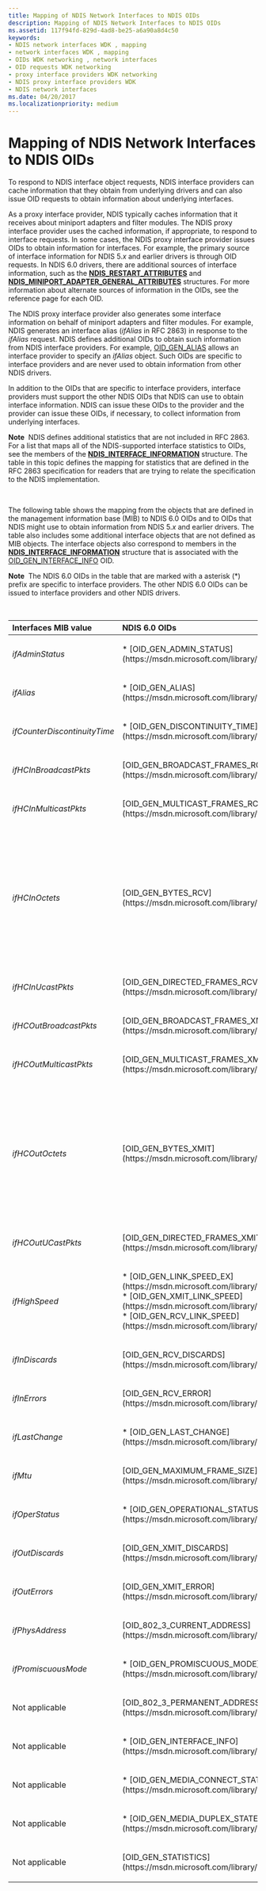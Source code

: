 ```yaml
---
title: Mapping of NDIS Network Interfaces to NDIS OIDs
description: Mapping of NDIS Network Interfaces to NDIS OIDs
ms.assetid: 117f94fd-829d-4ad8-be25-a6a90a8d4c50
keywords:
- NDIS network interfaces WDK , mapping
- network interfaces WDK , mapping
- OIDs WDK networking , network interfaces
- OID requests WDK networking
- proxy interface providers WDK networking
- NDIS proxy interface providers WDK
- NDIS network interfaces
ms.date: 04/20/2017
ms.localizationpriority: medium
---
```


# Mapping of NDIS Network Interfaces to NDIS OIDs





To respond to NDIS interface object requests, NDIS interface providers can cache information that they obtain from underlying drivers and can also issue OID requests to obtain information about underlying interfaces.

As a proxy interface provider, NDIS typically caches information that it receives about miniport adapters and filter modules. The NDIS proxy interface provider uses the cached information, if appropriate, to respond to interface requests. In some cases, the NDIS proxy interface provider issues OIDs to obtain information for interfaces. For example, the primary source of interface information for NDIS 5.*x* and earlier drivers is through OID requests. In NDIS 6.0 drivers, there are additional sources of interface information, such as the [**NDIS\_RESTART\_ATTRIBUTES**](https://msdn.microsoft.com/library/windows/hardware/ff567255) and [**NDIS\_MINIPORT\_ADAPTER\_GENERAL\_ATTRIBUTES**](https://msdn.microsoft.com/library/windows/hardware/ff565923) structures. For more information about alternate sources of information in the OIDs, see the reference page for each OID.

The NDIS proxy interface provider also generates some interface information on behalf of miniport adapters and filter modules. For example, NDIS generates an interface alias (*ifAlias* in RFC 2863) in response to the *ifAlias* request. NDIS defines additional OIDs to obtain such information from NDIS interface providers. For example, [OID\_GEN\_ALIAS](https://msdn.microsoft.com/library/windows/hardware/ff569438) allows an interface provider to specify an *ifAlias* object. Such OIDs are specific to interface providers and are never used to obtain information from other NDIS drivers.

In addition to the OIDs that are specific to interface providers, interface providers must support the other NDIS OIDs that NDIS can use to obtain interface information. NDIS can issue these OIDs to the provider and the provider can issue these OIDs, if necessary, to collect information from underlying interfaces.

**Note**  NDIS defines additional statistics that are not included in RFC 2863. For a list that maps all of the NDIS-supported interface statistics to OIDs, see the members of the [**NDIS\_INTERFACE\_INFORMATION**](https://msdn.microsoft.com/library/windows/hardware/ff565736) structure. The table in this topic defines the mapping for statistics that are defined in the RFC 2863 specification for readers that are trying to relate the specification to the NDIS implementation.

 

The following table shows the mapping from the objects that are defined in the management information base (MIB) to NDIS 6.0 OIDs and to OIDs that NDIS might use to obtain information from NDIS 5.*x* and earlier drivers. The table also includes some additional interface objects that are not defined as MIB objects. The interface objects also correspond to members in the [**NDIS\_INTERFACE\_INFORMATION**](ndis-interface-information.md) structure that is associated with the [OID\_GEN\_INTERFACE\_INFO](https://msdn.microsoft.com/library/windows/hardware/ff569589) OID.

**Note**  The NDIS 6.0 OIDs in the table that are marked with a asterisk (\*) prefix are specific to interface providers. The other NDIS 6.0 OIDs can be issued to interface providers and other NDIS drivers.

 

<table>
<colgroup>
<col width="33%" />
<col width="33%" />
<col width="33%" />
</colgroup>
<thead>
<tr class="header">
<th align="left">Interfaces MIB value</th>
<th align="left">NDIS 6.0 OIDs</th>
<th align="left">NDIS 5.x and earlier OIDs</th>
</tr>
</thead>
<tbody>
<tr class="odd">
<td align="left"><p><em>ifAdminStatus</em></p></td>
<td align="left"><p>* [OID_GEN_ADMIN_STATUS](https://msdn.microsoft.com/library/windows/hardware/ff569437)</p></td>
<td align="left"></td>
</tr>
<tr class="even">
<td align="left"><p><em>ifAlias</em></p></td>
<td align="left"><p>* [OID_GEN_ALIAS](https://msdn.microsoft.com/library/windows/hardware/ff569438)</p></td>
<td align="left"></td>
</tr>
<tr class="odd">
<td align="left"><p><em>ifCounterDiscontinuityTime</em></p></td>
<td align="left"><p>* [OID_GEN_DISCONTINUITY_TIME](https://msdn.microsoft.com/library/windows/hardware/ff569581)</p></td>
<td align="left"></td>
</tr>
<tr class="even">
<td align="left"><p><em>ifHCInBroadcastPkts</em></p></td>
<td align="left"><p>[OID_GEN_BROADCAST_FRAMES_RCV](https://msdn.microsoft.com/library/windows/hardware/ff569441)</p></td>
<td align="left"><p>OID_GEN_BROADCAST_FRAMES_RCV</p></td>
</tr>
<tr class="odd">
<td align="left"><p><em>ifHCInMulticastPkts</em></p></td>
<td align="left"><p>[OID_GEN_MULTICAST_FRAMES_RCV](https://msdn.microsoft.com/library/windows/hardware/ff569613)</p></td>
<td align="left"><p>OID_GEN_MULTICAST_FRAMES_RCV</p></td>
</tr>
<tr class="even">
<td align="left"><p><em>ifHCInOctets</em></p></td>
<td align="left"><p>[OID_GEN_BYTES_RCV](https://msdn.microsoft.com/library/windows/hardware/ff569443)</p></td>
<td align="left"><p>NDIS adds the results from these OIDs to collect the <em>ifHCInOctets</em> value from NDIS 5.<em>x</em> drivers:</p>
<p>[OID_GEN_DIRECTED_BYTES_RCV](https://msdn.microsoft.com/library/windows/hardware/ff569577)+</p>
<p>[OID_GEN_MULTICAST_BYTES_RCV](https://msdn.microsoft.com/library/windows/hardware/ff569611)+</p>
<p>[OID_GEN_BROADCAST_BYTES_RCV](https://msdn.microsoft.com/library/windows/hardware/ff569439)</p>
<p>NDIS 6.0 interface providers should also support these OIDs.</p></td>
</tr>
<tr class="odd">
<td align="left"><p><em>ifHCInUcastPkts</em></p></td>
<td align="left"><p>[OID_GEN_DIRECTED_FRAMES_RCV](https://msdn.microsoft.com/library/windows/hardware/ff569579)</p></td>
<td align="left"><p>OID_GEN_DIRECTED_FRAMES_RCV</p></td>
</tr>
<tr class="even">
<td align="left"><p><em>ifHCOutBroadcastPkts</em></p></td>
<td align="left"><p>[OID_GEN_BROADCAST_FRAMES_XMIT](https://msdn.microsoft.com/library/windows/hardware/ff569442)</p></td>
<td align="left"><p>OID_GEN_BROADCAST_FRAMES_XMIT</p></td>
</tr>
<tr class="odd">
<td align="left"><p><em>ifHCOutMulticastPkts</em></p></td>
<td align="left"><p>[OID_GEN_MULTICAST_FRAMES_XMIT](https://msdn.microsoft.com/library/windows/hardware/ff569614)</p></td>
<td align="left"><p>OID_GEN_MULTICAST_FRAMES_XMIT</p></td>
</tr>
<tr class="even">
<td align="left"><p><em>ifHCOutOctets</em></p></td>
<td align="left"><p>[OID_GEN_BYTES_XMIT](https://msdn.microsoft.com/library/windows/hardware/ff569445)</p></td>
<td align="left"><p>NDIS adds the results from these OIDs to collect the <em>ifHCInOctets</em> value from NDIS 5.<em>x</em> drivers:</p>
<p>[OID_GEN_DIRECTED_BYTES_XMIT](https://msdn.microsoft.com/library/windows/hardware/ff569578)+</p>
<p>[OID_GEN_MULTICAST_BYTES_XMIT](https://msdn.microsoft.com/library/windows/hardware/ff569612)+</p>
<p>[OID_GEN_BROADCAST_BYTES_XMIT](https://msdn.microsoft.com/library/windows/hardware/ff569440)</p>
<p>NDIS 6.0 interface providers should also support these OIDs.</p></td>
</tr>
<tr class="odd">
<td align="left"><p><em>ifHCOutUCastPkts</em></p></td>
<td align="left"><p>[OID_GEN_DIRECTED_FRAMES_XMIT](https://msdn.microsoft.com/library/windows/hardware/ff569580)</p></td>
<td align="left"><p>OID_GEN_DIRECTED_FRAMES_XMIT</p></td>
</tr>
<tr class="even">
<td align="left"><p><em>ifHighSpeed</em></p></td>
<td align="left"><p>* [OID_GEN_LINK_SPEED_EX](https://msdn.microsoft.com/library/windows/hardware/ff569594), * [OID_GEN_XMIT_LINK_SPEED](https://msdn.microsoft.com/library/windows/hardware/ff569655), * [OID_GEN_RCV_LINK_SPEED](https://msdn.microsoft.com/library/windows/hardware/ff569630)</p></td>
<td align="left"><p>[OID_GEN_LINK_SPEED](https://msdn.microsoft.com/library/windows/hardware/ff569593)</p></td>
</tr>
<tr class="odd">
<td align="left"><p><em>ifInDiscards</em></p></td>
<td align="left"><p>[OID_GEN_RCV_DISCARDS](https://msdn.microsoft.com/library/windows/hardware/ff569628)</p></td>
<td align="left"></td>
</tr>
<tr class="even">
<td align="left"><p><em>ifInErrors</em></p></td>
<td align="left"><p>[OID_GEN_RCV_ERROR](https://msdn.microsoft.com/library/windows/hardware/ff569629)</p></td>
<td align="left"><p>OID_GEN_RCV_ERROR</p></td>
</tr>
<tr class="odd">
<td align="left"><p><em>ifLastChange</em></p></td>
<td align="left"><p>* [OID_GEN_LAST_CHANGE](https://msdn.microsoft.com/library/windows/hardware/ff569591)</p></td>
<td align="left"></td>
</tr>
<tr class="even">
<td align="left"><p><em>ifMtu</em></p></td>
<td align="left"><p>[OID_GEN_MAXIMUM_FRAME_SIZE](https://msdn.microsoft.com/library/windows/hardware/ff569598)</p></td>
<td align="left"><p>OID_GEN_MAXIMUM_FRAME_SIZE</p></td>
</tr>
<tr class="odd">
<td align="left"><p><em>ifOperStatus</em></p></td>
<td align="left"><p>* [OID_GEN_OPERATIONAL_STATUS](https://msdn.microsoft.com/library/windows/hardware/ff569619)</p></td>
<td align="left"></td>
</tr>
<tr class="even">
<td align="left"><p><em>ifOutDiscards</em></p></td>
<td align="left"><p>[OID_GEN_XMIT_DISCARDS](https://msdn.microsoft.com/library/windows/hardware/ff569653)</p></td>
<td align="left"><p>OID_GEN_XMIT_DISCARDS</p></td>
</tr>
<tr class="odd">
<td align="left"><p><em>ifOutErrors</em></p></td>
<td align="left"><p>[OID_GEN_XMIT_ERROR](https://msdn.microsoft.com/library/windows/hardware/ff569654)</p></td>
<td align="left"><p>OID_GEN_XMIT_ERROR</p></td>
</tr>
<tr class="even">
<td align="left"><p><em>ifPhysAddress</em></p></td>
<td align="left"><p>[OID_802_3_CURRENT_ADDRESS](https://msdn.microsoft.com/library/windows/hardware/ff569069)</p></td>
<td align="left"><p>OID_802_3_CURRENT_ADDRESS</p></td>
</tr>
<tr class="odd">
<td align="left"><p><em>ifPromiscuousMode</em></p></td>
<td align="left"><p>* [OID_GEN_PROMISCUOUS_MODE](https://msdn.microsoft.com/library/windows/hardware/ff569625)</p></td>
<td align="left"></td>
</tr>
<tr class="even">
<td align="left"><p>Not applicable</p></td>
<td align="left"><p>[OID_802_3_PERMANENT_ADDRESS](https://msdn.microsoft.com/library/windows/hardware/ff569074)</p></td>
<td align="left"><p>OID_802_3_PERMANENT_ADDRESS</p></td>
</tr>
<tr class="odd">
<td align="left"><p>Not applicable</p></td>
<td align="left"><p>* [OID_GEN_INTERFACE_INFO](https://msdn.microsoft.com/library/windows/hardware/ff569589)</p></td>
<td align="left"></td>
</tr>
<tr class="even">
<td align="left"><p>Not applicable</p></td>
<td align="left"><p>* [OID_GEN_MEDIA_CONNECT_STATUS_EX](https://msdn.microsoft.com/library/windows/hardware/ff569605)</p></td>
<td align="left"></td>
</tr>
<tr class="odd">
<td align="left"><p>Not applicable</p></td>
<td align="left"><p>* [OID_GEN_MEDIA_DUPLEX_STATE](https://msdn.microsoft.com/library/windows/hardware/ff569606)</p></td>
<td align="left"></td>
</tr>
<tr class="even">
<td align="left"><p>Not applicable</p></td>
<td align="left"><p>[OID_GEN_STATISTICS](https://msdn.microsoft.com/library/windows/hardware/ff569640)</p></td>
<td align="left"></td>
</tr>
</tbody>
</table>

 

 

 





